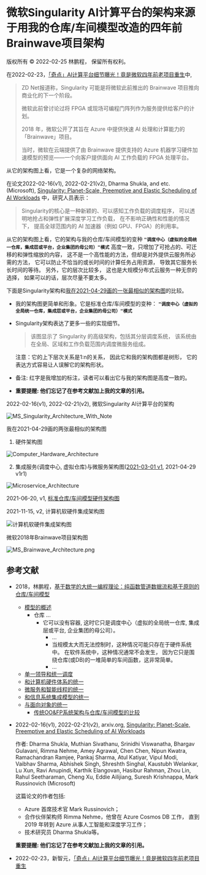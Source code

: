 # 微软Singularity AI计算平台的架构来源于用我的仓库/车间模型改造的四年前Brainwave项目架构 

版权所有 © 2022-02-25 林鹏程， 保留所有权利。

在2022-02-23，[「奇点」AI计算平台细节曝光！竟是微软四年前老项目重生](https://www.51cto.com/article/702316.html)中,

> ZD Net报道称，Singularity 可能是将微软此前推出的 Brainwave 项目推向商业化的下一个阶段。
> 
> 微软此前曾讨论过将 FPGA 或现场可编程门阵列作为服务提供给客户的计划。
> 
> 2018 年，微软公开了其旨在 Azure 中提供快速 AI 处理和计算能力的「Brainwave」项目。
> 
> 当时，微软在云端提供了由 Brainwave 提供支持的 Azure 机器学习硬件加速模型的预览——一个向客户提供面向 AI 工作负载的 FPGA 处理平台。

从它的架构图上看，它是一个复杂的网络架构。

在论文2022-02-16(v1), 2022-02-21(v2), 
Dharma Shukla, and etc.(Microsoft), 
[Singularity: Planet-Scale, Preemptive and Elastic Scheduling of AI Workloads](https://arxiv.org/abs/2202.07848) 中，研究人员表示：

> Singularity的核心是一种新颖的、可以感知工作负载的调度程序，
> 可以透明地抢占和弹性扩展深度学习工作负载，
> 在不影响正确性和性能的情况下，
> 提高全球范围内的 AI 加速器（例如 GPU、FPGA）的利用率。

从它的架构图上看，它的架构与我的仓库/车间模型的变种
**`"调度中心（虚拟的全局统一仓库，集成层或平台，企业集团的母公司）"模式`**
高度一致，只增加了可抢占的、可迁移的和弹性缩放的内容，
这不是一个高性能的方法，但却是对外提供云服务所必需的方法，
它可以防止不恰当的或长时间的计算任务占用资源，
导致其它服务长长时间的等待。
另外，它的层次比较多，
这也是大规模分布式云服务一种无奈的选择，
如果可以的话，层次尽量不要太多。

下面是Singularity架构和[我在2021-04-29画的一张最相似的架构图](./Computer_Hardware_Architecture.png)的比较。

- 我的架构图更简单和形象。它是标准仓库/车间模型的变种：
  **`"调度中心（虚拟的全局统一仓库，集成层或平台，企业集团的母公司）"模式`**
  
- Singularity架构表达了更多一些的实现细节。

  > 该图显示了 Singularity 的高级架构，包括其分层调度系统，
  > 该系统由在全局、区域和工作负载范围内调度微服务组成。

  注意：它的上下层次关系是1:n的关系，
  因此它和我的架构图都是树形，
  它的表达方式容易让人误解它的架构形状。
  
- 备注: 红字是我增加的标注，读者可以看出它与我的架构图是高度一致的。

- **重要提醒: 他们忘记了在参考文献加上我的文章的引用。**

2022-02-16(v1), 2022-02-21(v2), 微软Singularity AI计算平台的架构

![MS_Singularity_Architecture_With_Note](./image/MS_Singularity_Architecture_With_Note_v1r2.jpg)

我在2021-04-29画的两张最相似的架构图

1. 硬件架构图

![Computer_Hardware_Architecture](./Computer_Hardware_Architecture.png)

2. 集成服务(调度中心, 虚拟仓库)与微服务架构图([2021-03-01 v1](./Microservice_Architecture.png), 2021-04-29 v1r1)

![Microservice_Architecture](./Microservice_Architecture-v1r1.png)

2021-06-20, v1, [标准仓库/车间模型硬件架构图](./Computer-Hardware-Star-WWM.svg)

2021-11-15, v2, 计算机软硬件集成架构图

![计算机软硬件集成架构图](./image/OS-Star-WWM.svg)

微软2018年Brainwave项目架构图

![MS_Brainwave_Architecture.png](./image/MS_Brainwave_Architecture.png)

## 参考文献

- 2018，林鹏程，[基于数学的大统一编程理论：纯函数管道数据流和基于原则的仓库/车间模型](https://github.com/linpengcheng/PurefunctionPipelineDataflow)
  - [模型的概述](../Readme_Chinese.md#模型的概述)
    - 仓库 ...
      - 它可以没有容器, 这时它只是调度中心（虚拟的全局统一仓库, 集成层或平台, 企业集团的母公司）。
        - ...
        - 当规模太大而无法控制时，这种情况可能只存在于硬件系统中。 在软件系统中，这种情况通常不会发生，
          因为它只是围绕仓库(或DB)的一堆简单的车间函数，这非常简单。
        - ...
  - [单一领导和统一调度](../Readme_Chinese.md#单一领导和统一调度)
  - [和计算机硬件体系的统一](../Readme_Chinese.md#和计算机硬件体系的统一)
  - [微服务和智能线程的统一](../Readme_Chinese.md#微服务和智能线程的统一)
  - [和信息系统集成模型的统一](../Readme_Chinese.md#和信息系统集成模型的统一)
  - [与面向对象的统一](../Readme_Chinese.md#与面向对象的统一)
    - [传统OO&FP系统架构与仓库/车间模型的比较](../Readme_Chinese.md#Traditional-OO-and-FP-architecture-VS-Warehouse-Workshop-Model-CN)

- 2022-02-16(v1), 2022-02-21(v2), arxiv.org, [Singularity: Planet-Scale, Preemptive and Elastic Scheduling of AI Workloads](https://arxiv.org/abs/2202.07848)
  
  作者: Dharma Shukla, Muthian Sivathanu, Srinidhi Viswanatha, Bhargav Gulavani, Rimma Nehme, Amey Agrawal, 
  Chen Chen, Nipun Kwatra, Ramachandran Ramjee, Pankaj Sharma, Atul Katiyar, Vipul Modi, Vaibhav Sharma, 
  Abhishek Singh, Shreshth Singhal, Kaustubh Welankar, Lu Xun, Ravi Anupindi, Karthik Elangovan, 
  Hasibur Rahman, Zhou Lin, Rahul Seetharaman, Cheng Xu, Eddie Ailijiang, Suresh Krishnappa, 
  Mark Russinovich (Microsoft)
  
  这篇论文的作者包括:
  - Azure 首席技术官 Mark Russinovich；
  - 合作伙伴架构师 Rimma Nehme，他曾在 Azure Cosmos DB 工作，
    直到 2019 年转到 Azure 从事人工智能和深度学习工作；
  - 技术研究员 Dharma Shukla等。
  
  **重要提醒: 他们忘记了在参考文献加上我的文章的引用。**

- 2022-02-23，新智元，[「奇点」AI计算平台细节曝光！竟是微软四年前老项目重生](https://www.51cto.com/article/702316.html)

